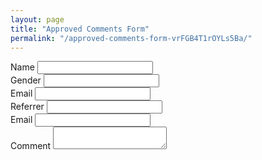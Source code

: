```yaml
---
layout: page
title: "Approved Comments Form"
permalink: "/approved-comments-form-vrFGB4T1rOYLs5Ba/"
---
```


<form data-netlify="true" action="/thank-you/" method="POST" netlify-honeypot="gender" name="approved-comments">
    <div>
        <label for="name">Name</label>
        <input id="name" name="name" required type="text"/>
    </div>
    <div>
        <label for="gender">Gender</label>
        <input id="gender" name="gender" type="text"/>
    </div>
    <div>
        <label for="email">Email</label>
        <input id="email" name="email" required type="email"/>
    </div>
    <div>
        <label for="referrer">Referrer</label>
        <input id="referrer" name="referrer" required type="text"/>
    </div>
    <div>
        <label for="submitted_at">Email</label>
        <input id="submitted_at" name="submitted_at" required type="text"/>
    </div>
    <div>
        <label for="comment">Comment</label>
        <textarea id="comment" name="comment" required></textarea>
    </div>
</form>
